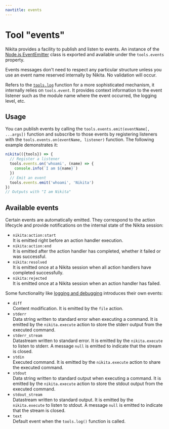 ```yaml
---
navtitle: events
---
```


# Tool "events"

Nikita provides a facility to publish and listen to events. An instance of the [Node.js EventEmitter](https://nodejs.org/api/events.html) class is exported and available under the `tools.events` property.

Events messages don't need to respect any particular structure unless you use an event name reserved internally by Nikita. No validation will occur.

Refers to the [`tools.log`](/current/action/tools/log) function for a more sophisticated mechanism, it internally relies on `tools.event`. It provides context information to the event listener such as the module name where the event occurred, the logging level, etc.

## Usage

You can publish events by calling the `tools.events.emit(eventName[, ...args])` function and subscribe to those events by registering listeners with the `tools.events.on(eventName, listener)` function. The following example demonstrates it:

```js
nikita(({tools}) => {
  // Register a listener
  tools.events.on('whoami', (name) => {
    console.info(`I am ${name}`)
  })
  // Emit an event
  tools.events.emit('whoami', 'Nikita')
})
// Outputs with "I am Nikita"
```

## Available events

Certain events are automatically emitted. They correspond to the action lifecycle and provide notifications on the internal state of the Nikita session:

- `nikita:action:start`   
  It is emitted right before an action handler execution.
- `nikita:action:end`   
  It is emitted after the action handler has completed, whether it failed or was successful.
- `nikita:resolved`   
  It is emitted once at a Nikita session when all action handlers have completed successfully.
- `nikita:rejected`   
  It is emitted once at a Nikita session when an action handler has failed.

Some functionality like [logging and debugging](/current/usage/logging_debugging) introduces their own events:

- `diff`   
  Content modification. It is emitted by the `file` action.
- `stderr`   
  Data string written to standard error when executing a command. It is emitted by the `nikita.execute` action to store the stderr output from the executed command.
- `stderr_stream`   
  Datastream written to standard error. It is emitted by the `nikita.execute` to listen to stderr. A message `null` is emitted to indicate that the stream is closed.
- `stdin`   
  Executed command. It is emitted by the `nikita.execute` action to share the executed command.
- `stdout`   
  Data string written to standard output when executing a command. It is emitted by the `nikita.execute` action to store the stdout output from the executed command.
- `stdout_stream`   
  Datastream written to standard output. It is emitted by the `nikita.execute` to listen to stdout. A message `null` is emitted to indicate that the stream is closed.
- `text`   
  Default event when the `tools.log()` function is called.
